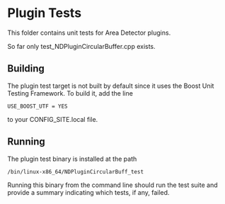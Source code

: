 Plugin Tests
============

This folder contains unit tests for Area Detector plugins.

So far only test_NDPluginCircularBuffer.cpp exists.

Building
--------

The plugin test target is not built by default since it uses the Boost Unit Testing Framework. To build it, 
add the line

    USE_BOOST_UTF = YES

to your CONFIG_SITE.local file.

Running
-------

The plugin test binary is installed at the path 

    /bin/linux-x86_64/NDPluginCircularBuff_test

Running this binary from the command line should run the test suite and provide a summary indicating 
which tests, if any, failed.